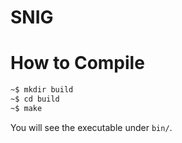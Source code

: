 # SNIG

# How to Compile

```bash
~$ mkdir build
~$ cd build
~$ make
```

You will see the executable under `bin/`.
